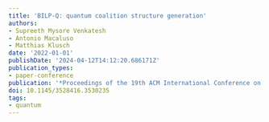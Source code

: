```yaml
---
title: 'BILP-Q: quantum coalition structure generation'
authors:
- Supreeth Mysore Venkatesh
- Antonio Macaluso
- Matthias Klusch
date: '2022-01-01'
publishDate: '2024-04-12T14:12:20.686171Z'
publication_types:
- paper-conference
publication: '*Proceedings of the 19th ACM International Conference on Computing Frontiers*'
doi: 10.1145/3528416.3530235
tags:
- quantum
---
```

